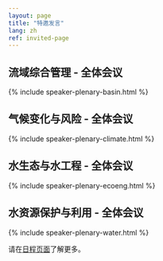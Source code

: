 ```yaml
---
layout: page
title: "特邀发言"
lang: zh
ref: invited-page
---
```

## 流域综合管理 - 全体会议
{% include speaker-plenary-basin.html %}

## 气候变化与风险 - 全体会议
{% include speaker-plenary-climate.html %}

## 水生态与水工程 - 全体会议
{% include speaker-plenary-ecoeng.html %}

## 水资源保护与利用 - 全体会议
{% include speaker-plenary-water.html %}

请在[日程页面](/zh/programmes)了解更多。
